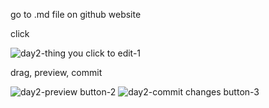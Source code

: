 
go to .md file on github website

click

![day2-thing you click to edit-1](https://github.com/silversolver1/silversolver1.github.io/assets/61594747/9a553e54-c067-46e7-aecd-c72e16807c8b)

drag, preview, commit

![day2-preview button-2](https://github.com/silversolver1/silversolver1.github.io/assets/61594747/9f7cf195-8bca-49db-b97b-3e1cd4cf883b)
![day2-commit changes button-3](https://github.com/silversolver1/silversolver1.github.io/assets/61594747/d4d9bc1f-f9b1-4c56-961b-9dc77ce1a73e)




